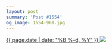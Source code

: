 ```yaml
---
layout: post
summary: 'Post #1554'
og_image: 1554-960.jpg
---
```


<p>
 <time>
  <a href="/1554">
   {{ page.date | date: "%B %-d, %Y" }}
  </a>
 </time>
 <a href="/1554">
  <img data-taken="12/31/2021" sizes="(min-width: 700px) 50vw, calc(100vw - 2rem)" src="{{ site.assets_url }}/1554-480.jpg" srcset="{{ site.assets_url }}/1554-240.jpg 240w, {{ site.assets_url }}/1554-480.jpg 480w, {{ site.assets_url }}/1554-720.jpg 720w, {{ site.assets_url }}/1554-960.jpg 960w"/>
 </a>
</p>

